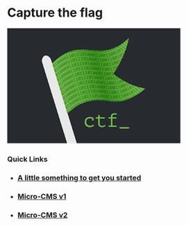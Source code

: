 # Capture the flag
![](https://github.com/Shashied/Bugbounty/blob/master/Images/0_-KQwgizVHbr4hnak.png)  
 

### Quick Links
  * ### [A little something to get you started](https://github.com/Shashied/bigbangtheory/wiki/Sheldon1#Phase_1) &nbsp;&nbsp;&nbsp; 
  * ### [Micro-CMS v1](https://github.com/Shashied/bigbangtheory/wiki/Sheldon1#Phase_2)
  * ### [Micro-CMS v2](https://github.com/Shashied/bigbangtheory/wiki/Sheldon1#Phase_3)
 


